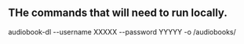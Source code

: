 ## THe commands that will need to run locally.

audiobook-dl --username XXXXX --password YYYYY <url> -o /audiobooks/
